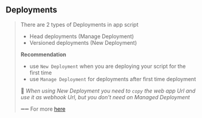 ## Deployments

> There are 2 types of Deployments in app script
>
> - Head deployments (Manage Deployment)
> - Versioned deployments (New Deployment)
>
> **Recommendation**
>
> - use `New Deployment` when you are deploying your script for the first time
> - use `Manage Deployment` for deployments after first time deployment
>
> 🌟 _When using New Deployment you need to `copy` the web app Url and use it as webhook Url, but you don't need on Managed Deployment_
>
> ➖➖ For more [here](https://developers.google.com/apps-script/concepts/deployments)

